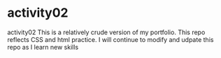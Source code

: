 # activity02

activity02
This is a relatively crude version of my portfolio. This repo reflects CSS and html practice.  I will continue to modify and udpate this repo as I learn new skills
